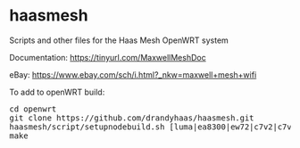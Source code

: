 # haasmesh
Scripts and other files for the Haas Mesh OpenWRT system

Documentation: https://tinyurl.com/MaxwellMeshDoc

eBay: https://www.ebay.com/sch/i.html?_nkw=maxwell+mesh+wifi

To add to openWRT build:
<pre>
cd openwrt
git clone https://github.com/drandyhaas/haasmesh.git
haasmesh/script/setupnodebuild.sh [luma|ea8300|ew72|c7v2|c7v5|jetstream|redmi]
make
</pre>
